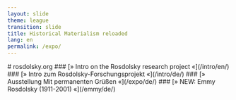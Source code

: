 ```yaml
---
layout: slide
theme: league
transition: slide
title: Historical Materialism reloaded
lang: en
permalink: /expo/
---
```


<section data-markdown>
# rosdolsky.org
### [» Intro on the Rosdolsky research project «](/intro/en/)
### [» Intro zum Rosdolsky-Forschungsprojekt «](/intro/de/)
### [» Ausstellung Mit permanenten Grüßen «](/expo/de/)
### [» NEW: Emmy Rosdolsky (1911-2001) «](/emmy/de/)
</section>
